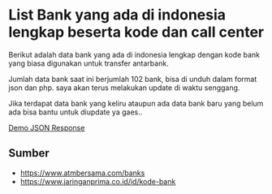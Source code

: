 # List Bank yang ada di indonesia lengkap beserta kode dan call center

Berikut adalah data bank yang ada di indonesia lengkap dengan kode bank yang biasa digunakan untuk transfer antarbank.

Jumlah data bank saat ini berjumlah 102 bank, bisa di unduh dalam format json dan php. saya akan terus melakukan update di waktu senggang.

Jika terdapat data bank yang keliru ataupun ada data bank baru yang belum ada bisa bantu untuk diupdate ya gaes..

[Demo JSON Response](https://fvate-riod.koyeb.app/api/banks)

## Sumber

-  https://www.atmbersama.com/banks
-  https://www.jaringanprima.co.id/id/kode-bank
